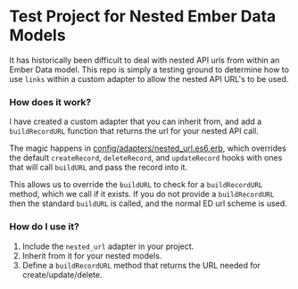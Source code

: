 Test Project for Nested Ember Data Models
=========================================

It has historically been difficult to deal with nested API urls from within an Ember Data model. This repo is simply
a testing ground to determine how to use `links` within a custom adapter to allow the nested API URL's to be used.

### How does it work?

I have created a custom adapter that you can inherit from, and add a `buildRecordURL` function that returns the url for your nested API call.

The magic happens in [config/adapters/nested_url.es6.erb](https://github.com/rjackson/ember-data-nested-urls/blob/master/config/adapters/nested_url.es6.erb),
which overrides the default `createRecord`, `deleteRecord`, and `updateRecord` hooks with ones that will call `buildURL` and pass the record into it.

This allows us to override the `buildURL` to check for a `buildRecordURL` method, which we call if it exists. If you do not provide a `buildRecordURL` then the standard
`buildURL` is called, and the normal ED url scheme is used.

### How do I use it?

1. Include the `nested_url` adapter in your project.
2. Inherit from it for your nested models.
3. Define a `buildRecordURL` method that returns the URL needed for create/update/delete.
